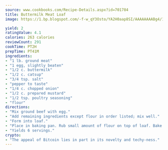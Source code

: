 ```yaml
---
source: www.cookbooks.com/Recipe-Details.aspx?id=701784
title: Buttermilk Meat Loaf
image: https://1.bp.blogspot.com/-f-w_qY3Osto/YA2H0aap8SI/AAAAAAAABg4/17myAO5s9b8JksYvWDXpYkaDlcY0g6k_gCLcBGAsYHQ/s296/3.png

yield: 2
ratingValue: 4.1
calories: 263 calories
reviewCount: 291
cookTime: PT2H
prepTime: PT41M
ingredients:
- "1 lb. ground meat"
- "1 egg, slightly beaten"
- "1/2 c. buttermilk"
- "1/2 c. catsup"
- "3/4 tsp. salt"
- "pepper to taste"
- "1/4 c. chopped onion"
- "1/2 c. prepared mustard"
- "1/2 tsp. poultry seasoning"
- "flour"
directions:
- "Mix ground beef with egg."
- "Add remaining ingredients except flour in order listed; mix well."
- "Form into loaf."
- "Place in baking pan. Rub small amount of flour on top of loaf. Bake in preheated 350u00b0 oven for about 45 minutes or until done."
- "Yields 6 servings."
crypto:
- "The appeal of Bitcoin lies in part in its novelty and techy-ness."
---
```

